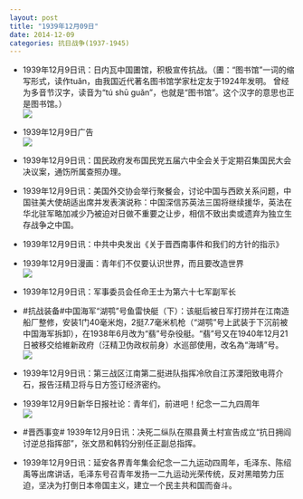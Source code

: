 ```yaml
---
layout: post
title: "1939年12月09日"
date: 2014-12-09
categories: 抗日战争(1937-1945)
---
```


<meta name="referrer" content="no-referrer" />

- 1939年12月9日讯：日内瓦中国圕馆，积极宣传抗战。（圕：“图书馆”一词的缩写形式，读作tuǎn，由我国近代著名图书馆学家杜定友于1924年发明。 曾经为多音节汉字，读音为“tú shū guǎn”，也就是“图书馆”。这个汉字的意思也正是图书馆。） <br/><img src="https://ww3.sinaimg.cn/large/aca367d8jw1en3sa2jvhvj20540b60tl.jpg" />

- 1939年12月9日广告 <br/><img src="https://ww4.sinaimg.cn/large/aca367d8jw1en3qjhhhycj20h111rtgw.jpg" />

- 1939年12月9日讯：国民政府发布国民党五届六中全会关于定期召集国民大会决议案，通饬所属查照办理。 

- 1939年12月9日讯：美国外交协会举行聚餐会，讨论中国与西欧关系问题，中国驻美大使胡适出席并发表演说称：中国深信苏英法三国将继续援华，英法在华北驻军略加减少乃被迫对日做不重要之让步，相信不致出卖或遗弃为独立生存战争之中国。 

- 1939年12月9日讯：中共中央发出《关于晋西南事件和我们的方针的指示》 

- 1939年12月9日漫画：青年们不仅要认识世界，而且要改造世界 <br/><img src="https://ww2.sinaimg.cn/large/aca367d8jw1en3b844y3sj20e60cpgmm.jpg" />

- 1939年12月9日讯：军事委员会任命王士为第六十七军副军长 

- #抗战装备#中国海军“湖鹗”号鱼雷快艇（下）：该艇后被日军打捞并在江南造船厂整修，安装1门40毫米炮，2挺7.7毫米机枪（“湖鹗”号上武装于下沉前被中国海军拆卸），在1938年6月改为“翡”号杂役艇。“翡”号又在1940年12月21日被移交给維新政府（汪精卫伪政权前身）水巡部使用，改名為“海靖”号。 <br/><img src="https://ww2.sinaimg.cn/large/aca367d8jw1en376dq88kj20b405b74h.jpg" />

- 1939年12月9日讯：第三战区江南第二挺进队指挥冷欣自江苏溧阳致电蒋介石，报告汪精卫将与日方签订经济密约。 

- 1939年12月9日新华日报社论：青年们，前进吧！纪念一二九四周年 <br/><img src="https://ww4.sinaimg.cn/large/aca367d8jw1en34a5ojnaj211h0he459.jpg" />

- #晋西事变# 1939年12月9日讯：决死二纵队在隰县黄土村宣告成立“抗日拥阎讨逆总指挥部”，张文昂和韩钧分别任正副总指挥。 

- 1939年12月9日讯：延安各界青年集会纪念一二九运动四周年，毛泽东、陈绍禹等出席讲话，毛泽东号召青年发扬一二九运动光荣传统，反对黑暗势力压迫，坚决为打倒日本帝国主义，建立一个民主共和国而奋斗。 

